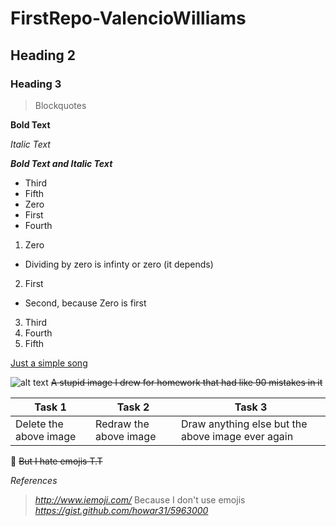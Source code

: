 # FirstRepo-ValencioWilliams
## Heading 2
### Heading 3
> Blockquotes

**Bold Text** 

*Italic Text*

**_Bold Text and Italic Text_**

* Third
* Fifth
* Zero
* First
* Fourth


1. Zero
  * Dividing by zero is infinty or zero (it depends)
2. First
  * Second, because Zero is first
3. Third
4. Fourth
5. Fifth

[Just a simple song](https://www.youtube.com/watch?v=cUbFzEMQ2Fs)

![alt text](http://oi60.tinypic.com/8zdz5j.jpg)
~~A stupid image I drew for homework that had like 90 mistakes in it~~

Task 1| Task 2 | Task 3
--- | --- | ---
Delete the above image | Redraw the above image | Draw anything else but the above image ever again

:japanese_ogre: ~~But I hate emojis T.T~~

*References*
> *http://www.iemoji.com/* Because I don't use emojis
> *https://gist.github.com/howar31/5963000*


